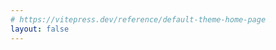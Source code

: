 ```yaml
---
# https://vitepress.dev/reference/default-theme-home-page
layout: false
---
```


<Redirect />

<script lang="ts" setup>
import Redirect from '../.vitepress/theme/components/Redirect.vue'
</script>